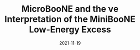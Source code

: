 ---
title: 'MicroBooNE and the νe Interpretation of the MiniBooNE Low-Energy Excess'
pub_number: 19
authors: C.A. Argüelles, I. Esteban, M. Hostert, Kevin J. Kelly, J. Kopp, P.A.N. Machado, I. Martinez-Soler, Y.F. Perez-Gonzalez
collection: publication
permalink: /publication/2021-11-19-MicroBooNEandtheeInterpretationoftheMiniBooNELow-EnergyExcess
date: 2021-11-19
venue: Phys.Rev.Lett. 
paperurl: 'https://arxiv.org/abs/2111.10359'
citation_notitle: 'C. A. Argüelles, I. Esteban, M. Hostert, Kevin J. Kelly, J. Kopp, P. A. N. Machado, I. Martinez-Soler, Y. F. Perez-Gonzalez, Phys.Rev.Lett. 128 (2022) 24 241802'
citation: 'MicroBooNE and the νe Interpretation of the MiniBooNE Low-Energy Excess, C. A. Argüelles, I. Esteban, M. Hostert, Kevin J. Kelly, J. Kopp, P. A. N. Machado, I. Martinez-Soler, Y. F. Perez-Gonzalez, Phys.Rev.Lett. 128 (2022) 24 241802'
eprint: '2111.10359'

---